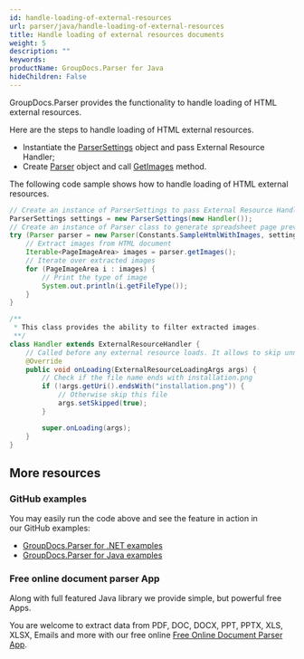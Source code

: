 ```yaml
---
id: handle-loading-of-external-resources
url: parser/java/handle-loading-of-external-resources
title: Handle loading of external resources documents
weight: 5
description: ""
keywords: 
productName: GroupDocs.Parser for Java
hideChildren: False
---
```

GroupDocs.Parser provides the functionality to handle loading of HTML external resources.

Here are the steps to handle loading of HTML external resources.

*   Instantiate the [ParserSettings](https://reference.groupdocs.com/parser/java/com.groupdocs.parser.options/parsersettings/) object and pass External Resource Handler;
*   Create [Parser](https://reference.groupdocs.com/parser/java/com.groupdocs.parser/parser/) object and call [GetImages](https://reference.groupdocs.com/parser/java/com.groupdocs.parser/parser/#getImages--) method.

The following code sample shows how to handle loading of HTML external resources.

```java
// Create an instance of ParserSettings to pass External Resource Handler
ParserSettings settings = new ParserSettings(new Handler());
// Create an instance of Parser class to generate spreadsheet page previews
try (Parser parser = new Parser(Constants.SampleHtmlWithImages, settings)) {
    // Extract images from HTML document
    Iterable<PageImageArea> images = parser.getImages();
    // Iterate over extracted images
    for (PageImageArea i : images) {
        // Print the type of image
        System.out.println(i.getFileType());
    }
}

/**
 * This class provides the ability to filter extracted images.
 **/
class Handler extends ExternalResourceHandler {
    // Called before any external resource loads. It allows to skip unnecessary file loading.
    @Override
    public void onLoading(ExternalResourceLoadingArgs args) {
        // Check if the file name ends with installation.png
        if (!args.getUri().endsWith("installation.png")) {
            // Otherwise skip this file
            args.setSkipped(true);
        }

        super.onLoading(args);
    }
}
```

## More resources

### GitHub examples

You may easily run the code above and see the feature in action in our GitHub examples:

*   [GroupDocs.Parser for .NET examples](https://github.com/groupdocs-parser/GroupDocs.Parser-for-.NET)    
*   [GroupDocs.Parser for Java examples](https://github.com/groupdocs-parser/GroupDocs.Parser-for-Java)    

### Free online document parser App

Along with full featured Java library we provide simple, but powerful free Apps.

You are welcome to extract data from PDF, DOC, DOCX, PPT, PPTX, XLS, XLSX, Emails and more with our free online [Free Online Document Parser App](https://products.groupdocs.app/parser).